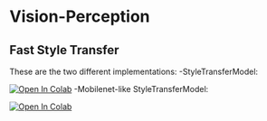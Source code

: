# Vision-Perception
## Fast Style Transfer
These are the two different implementations:
-StyleTransferModel: 

[![Open In Colab](https://colab.research.google.com/assets/colab-badge.svg)](https://colab.research.google.com/drive/1poNfBC2mNgIlJ0ceN-yn8Rt_8vBJuGoh)
-Mobilenet-like StyleTransferModel: 

[![Open In Colab](https://colab.research.google.com/assets/colab-badge.svg)](https://colab.research.google.com/drive/17AJCibEXmysLLfQbUnHpnb1UUQNimt32)
